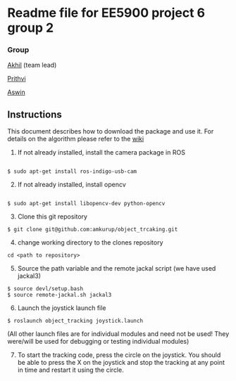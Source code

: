 # Readme file for EE5900 project 6 group 2

### Group
[Akhil](mailto:amkurup@mtu.edu) (team lead)

[Prithvi](mailto:pkambham@mtu.edu)

[Aswin](mailto:ajayapra@mtu.edu)


## Instructions
This document describes how to download the package and use it. For details on the algorithm please refer to the [wiki](https://github.com/amkurup/object_trcaking/wiki)


1. If not already installed, install the camera package in ROS 
```

$ sudo apt-get install ros-indigo-usb-cam

```
2. If not already installed,  install opencv
```

$ sudo apt-get install libopencv-dev python-opencv
```

3. Clone this git repository
```
$ git clone git@github.com:amkurup/object_trcaking.git
```

4. change working directory to the clones repository
```
cd <path to repository> 
```

5. Source the path variable and the remote jackal script (we have used jackal3)
```
$ source devl/setup.bash
$ source remote-jackal.sh jackal3
```

6. Launch the joystick launch file
```
$ roslaunch object_tracking joystick.launch
```
(All other launch files are for individual modules and need not be used! They were/will be used for debugging or testing individual modules)

7. To start the tracking code, press the circle on the joystick. You should be able to press the X on the joystick and stop the tracking at any point in time and restart it using the circle.


